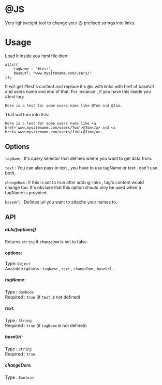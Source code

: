 
# @JS
Very lightweight tool to change your @ prefixed strings into links.

# Usage
Load it inside you html file then:
```Js
atJs({
    tagName : "#test",
    baseUrl: "www.mysitename.com/users/"
});
```
It will get #test's content and replace it's @s with links with href of baseUrl and users name and end of that.
For instance , if you have this inside you #test tag:
```
Here is a test for some users name like @Tom and @Jim.
```
That will turn into this:
```
Here is a test for some users name like <a href='www.mysitename.com/users/Tom'>@Tom</a> and <a href='www.mysitename.com/users/Jim'>@Jim</a>.
```
## Options
`tagName` : It's query selector that defines where you want to get data from.

`text` : You can also pass in text , you have to use tagName or text , can't use both.

`changeDom` : If this is set to true after adding links , tag's content would change too. It's obviuse that this option should only be used when a tagName is provided.
  
`baseUrl` : Defines url you want to attache your names to.   

## API
##### atJs([options]) 
Returns `string` if `changeDom` is set to false.

#### options:
Type: `Object`  
Available options : `tagName` , `text` , `changeDom` , `baseUrl` .

##### tagName:
 Type : `domNode`  
 Required : `true` (if `test` is not defined)
 
 ##### text:
 Type : `String`  
 Required : `true` (if `tagName` is not defined)
 
 ##### baseUrl:
 Type : `String`  
 Required : `true`
 
 ##### changeDom:
 Type : `Boolean`  